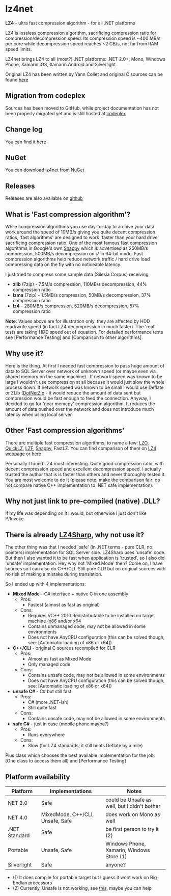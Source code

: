 # lz4net
**LZ4** - ultra fast compression algorithm - for all .NET platforms

LZ4 is lossless compression algorithm, sacrificing compression ratio for compression/decompression speed. Its compression speed is ~400 MB/s per core while decompression speed reaches ~2 GB/s, not far from RAM speed limits.

LZ4net brings LZ4 to all (most?) .NET platforms: .NET 2.0+, Mono, Windows Phone, Xamarin.iOS, Xamarin.Android and Silverlight

Original LZ4 has been written by Yann Collet and original C sources can be found [here](https://github.com/Cyan4973/lz4)

## Migration from codeplex
Sources has been moved to GitHub, while project documentation has not been properly migrated yet and is still hosted at [codeplex](https://lz4net.codeplex.com/)

## Change log
You can find it [here](CHANGES.md)

## NuGet
You can download lz4net from [NuGet](http://nuget.org/packages/lz4net/)

## Releases
Releases are also available on [github](https://github.com/MiloszKrajewski/lz4net/releases)

## What is 'Fast compression algorithm'?
While compression algorithms you use day-to-day to archive your data work around the speed of 10MB/s giving you quite decent compression ratios, 'fast algorithms' are designed to work 'faster than your hard drive' sacrificing compression ratio.
One of the most famous fast compression algorithms in Google's own [Snappy](http://code.google.com/p/snappy/) which is advertised as 250MB/s compression, 500MB/s decompression on i7 in 64-bit mode.
Fast compression algorithms help reduce network traffic / hard drive load compressing data on the fly with no noticeable latency.

I just tried to compress some sample data (Silesia Corpus) receiving:
* **zlib** (7zip) - 7.5M/s compression, 110MB/s decompression, 44% compression ratio
* **lzma** (7zip) - 1.5MB/s compression, 50MB/s decompression, 37% compression ratio
* **lz4** - 280MB/s compression, 520MB/s decompression, 57% compression ratio

**Note**: Values above are for illustration only. they are affected by HDD read/write speed (in fact LZ4 decompression in much faster). The 'real' tests are taking HDD speed out of equation. For detailed performance tests see [Performance Testing] and [Comparison to other algorithms].

## Why use it?
Here is the thing. At first I needed fast compression to pass huge amount of data to SQL Server over network of unknown speed (or maybe even via shared memory on the same machine) . If network speed was known to be large I wouldn't use compression at all because it would just slow the whole process down. If network speed was known to be small I would use Deflate or ZLib ([DotNetZip](http://dotnetzip.codeplex.com/) - it would reduce the amount of data sent but compression would be fast enough to feed the connection.
Anyway, I decided to go for 'near memcpy' compression algorithm. It reduces the amount of data pushed over the network and does not introduce much latency when using local server. 

## Other 'Fast compression algorithms'
There are multiple fast compression algorithms, to name a few: [LZO](http://lzohelper.codeplex.com/), [QuickLZ](http://www.quicklz.com/index.php), [LZF](http://csharplzfcompression.codeplex.com/), [Snappy](https://github.com/Kintaro/SnappySharp), FastLZ. 
You can find comparison of them on [LZ4 webpage](http://code.google.com/p/lz4/) or [here](http://www.technofumbles.com/weblog/2011/04/22/survey-of-fast-compression-algorithms-part-1-2/)

Personally I found LZ4 most interesting. Quite good compression ratio, with decent compression speed and excellent decompression speed. I actually trusted the author that is is faster than others and never thoroughly tested it. You are most welcome to do it (please note, make the comparison fair: do not compare native C++ implementation to .NET safe implementation).

## Why not just link to pre-compiled (native) .DLL?
If my life was depending on it I would, but otherwise I just don't like P/Invoke.

## There is already [LZ4Sharp](https://github.com/stangelandcl/LZ4Sharp), why not use it?
The other thing was that I needed 'safe' (in .NET terms - pure CLR, no pointers) implementation for SQL Server side. LZ4Sharp uses 'unsafe' code.
But then I also wanted it to be fast when application is 'trusted', so I also did 'unsafe' implementation. Hey why not 'Mixed Mode' then? Come on, I have sources so I can also do C++/CLI. Still pure CLR but on original sources with no risk of making a mistake during translation.

So I ended up with 4 implementations:

* **Mixed Mode** - C# interface + native C in one assembly
  * Pros:
    * Fastest (almost as fast as original)
  * Cons:
    * Requires VC++ 2010 Redistributable to be installed on target machine ([x86](http://www.microsoft.com/en-us/download/details.aspx?id=5555) and/or [x64](http://www.microsoft.com/en-us/download/details.aspx?id=14632)
    * Contains unmanaged code, may not be allowed in some environments
    * Does not have AnyCPU configuration (this can be solved though, see: [Automiatic loading of x86 or x64])
* **C++/CLI** - original C sources recompiled for CLR
  * Pros:
    * Almost as fast as Mixed Mode
    * Only managed code
  * Cons:
    * Contains unsafe code, may not be allowed in some environments
    * Does not have AnyCPU configuration (this can be solved though, see: [Automiatic loading of x86 or x64])
* **unsafe C#** - C# but still fast
  * Pros:
    * C# (more .NET-ish)
    * Still quite fast
  * Cons:
    * Contains unsafe code, may not be allowed in some environments
* **safe C#** - just in case (mobile phone maybe?)
  * Pros:
    * Runs everywhere
  * Cons:
    * Slow (for LZ4 standards; it still beats Deflate by a mile)

Plus class which chooses the best available implementation for the job: [One class to access them all] and [Performance Testing]

## Platform availability

| Platform | Implementations | Notes |
| --- | --- | --- |
| NET 2.0 | Safe | could be Unsafe as well, but I didn't bother |
| NET 4.0 | MixedMode, C++/CLI, Unsafe, Safe | does work on Mono as well |
| .NET Standard | Safe | be first person to try it (2) |
| Portable | Unsafe, Safe | Windows Phone, Xamarin, Windows Store (1) |
| Silverlight | Safe | anyone? |

* (1) It does compile for portable target but I guess it wont work on Big Endian processors
* (2) Currently, Unsafe is not working, see [this](http://stackoverflow.com/questions/42597583/release-multiple-assemblies-in-single-net-core-package), maybe you can help
